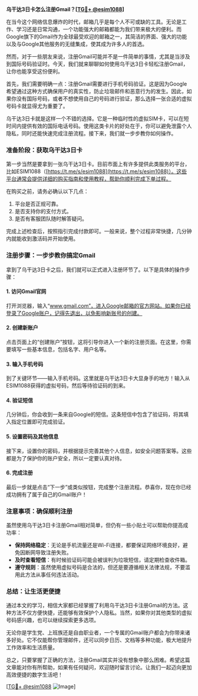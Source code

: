 **乌干达3日卡怎么注册Gmail？[[TG💪+ @esim1088](https://t.me/s/esim1088)]**

在当今这个网络信息爆炸的时代，邮箱几乎是每个人不可或缺的工具。无论是工作、学习还是日常沟通，一个功能强大的邮箱都能为我们带来极大的便利。而Google旗下的Gmail作为全球最受欢迎的邮箱之一，其简洁的界面、强大的功能以及与Google其他服务的无缝集成，使其成为许多人的首选。

然而，对于一些朋友来说，注册Gmail可能并不是一件简单的事情，尤其是当涉及到国际号码验证时。今天，我们就来聊聊如何使用乌干达3日卡轻松注册Gmail，让你也能享受这份便利。

首先，我们需要明确一点：注册Gmail需要进行手机号码验证。这是因为Google希望通过这种方式确保用户的真实性，防止垃圾邮件和恶意行为的发生。因此，如果你没有国际号码，或者不想使用自己的号码进行验证，那么选择一张合适的虚拟号码卡就显得尤为重要了。

乌干达3日卡就是这样一个不错的选择。它是一种临时性的虚拟SIM卡，可以在短时间内提供有效的国际电话号码。使用这类卡片的好处在于，你可以避免泄露个人隐私，同时还能快速完成注册流程。接下来，我们就一步步教你如何操作。

### **准备阶段：获取乌干达3日卡**

第一步当然是要拿到一张乌干达3日卡。目前市面上有许多提供此类服务的平台，比如ESIM1088（[https://t.me/s/esim1088](https://t.me/s/esim1088)）。这些平台通常会提供详细的购买指南和使用教程，帮助你顺利完成下单过程。

在购买之前，请务必确认以下几点：
1. 平台是否正规可靠。
2. 是否支持你的支付方式。
3. 是否有客服团队随时解答疑问。

完成上述检查后，按照指引完成付款即可。一般来说，整个过程非常快捷，几分钟内就能收到激活码并开始使用。

### **注册步骤：一步步教你搞定Gmail**

拿到了乌干达3日卡之后，我们就可以正式进入注册环节了。以下是具体的操作步骤：

#### **1. 访问Gmail官网**
打开浏览器，输入“www.gmail.com”，进入Google邮箱的官方网站。如果你已经登录了Google账户，记得先退出，以免影响新账号的创建。

#### **2. 创建新账户**
点击页面上的“创建账户”按钮，这将引导你进入一个新的注册页面。在这里，你需要填写一些基本信息，包括名字、用户名等。

#### **3. 输入手机号码**
到了关键环节——输入手机号码。这里就是乌干达3日卡大显身手的地方！输入从ESIM1088获得的虚拟号码，然后等待验证码的到来。

#### **4. 验证短信**
几分钟后，你会收到一条来自Google的短信。这条短信中包含了验证码，将其填入指定位置即可完成验证。

#### **5. 设置密码及其他信息**
接下来，设置你的密码，并根据提示完善其他个人信息，如安全问题答案等。这些都是为了保护你的账户安全，所以一定要认真对待。

#### **6. 完成注册**
最后一步就是点击“下一步”或类似按钮，完成整个注册流程。恭喜你，现在你已经成功拥有了属于自己的Gmail账户！

### **注意事项：确保顺利注册**

虽然使用乌干达3日卡注册Gmail相对简单，但仍有一些小贴士可以帮助你提高成功率：

- **保持网络稳定**：无论是手机流量还是Wi-Fi连接，都要保证网络环境良好，避免因断网导致注册失败。
- **及时查看短信**：有时候验证码可能会被误判为垃圾短信，请定期检查收件箱。
- **遵守规则**：虽然使用虚拟号码是合法的，但还是要遵循相关法律法规，不要滥用此方法从事任何违法活动。

### **总结：让生活更便捷**

通过本文的学习，相信大家都已经掌握了利用乌干达3日卡注册Gmail的方法。这种方法不仅方便快捷，还能够有效保护个人隐私。当然，如果你对其他类型的虚拟号码感兴趣，也可以继续探索更多选项。

无论你是学生党、上班族还是自由职业者，一个专属的Gmail账户都会为你带来诸多好处。它不仅能帮你管理邮件，还可以同步日历、文档等多种功能，极大地提升工作效率和生活质量。

总之，只要掌握了正确的方法，注册Gmail其实并没有想象中那么困难。希望这篇文章能对你有所帮助，如果有任何疑问，欢迎随时留言讨论。让我们一起迈向更加高效便捷的数字生活吧！

[[TG💪+ @esim1088](https://t.me/s/esim1088) ![Image](https://i.postimg.cc/4NQfJmqS/Snipaste-2025-05-13-00-14-12.png)]
